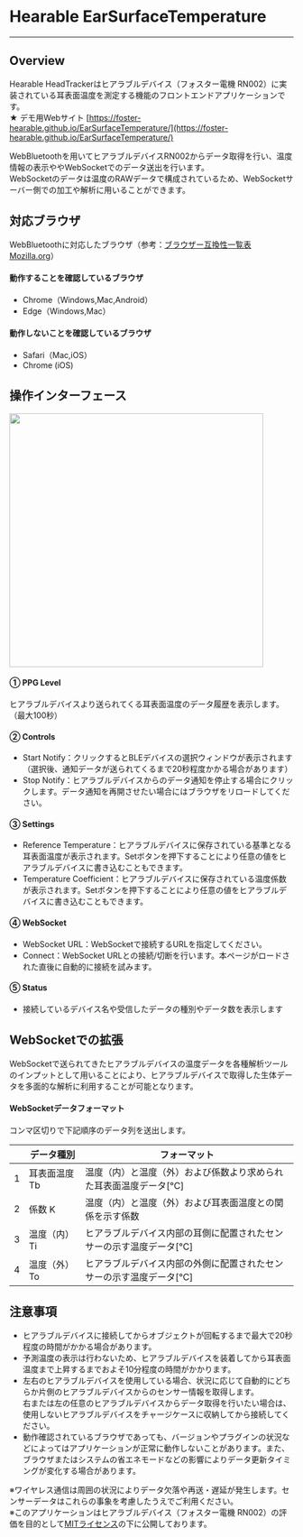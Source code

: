 # Hearable EarSurfaceTemperature
---
## Overview
Hearable HeadTrackerはヒアラブルデバイス（フォスター電機 RN002）に実装されている耳表面温度を測定する機能のフロントエンドアプリケーションです。\
★ デモ用Webサイト [https://foster-hearable.github.io/EarSurfaceTemperature/](https://foster-hearable.github.io/EarSurfaceTemperature/) 

WebBluetoothを用いてヒアラブルデバイスRN002からデータ取得を行い、温度情報の表示ややWebSocketでのデータ送出を行います。\
WebSocketのデータは温度のRAWデータで構成されているため、WebSocketサーバー側での加工や解析に用いることができます。

## 対応ブラウザ
WebBluetoothに対応したブラウザ（参考：[ブラウザー互換性一覧表 Mozilla.org](https://developer.mozilla.org/ja/docs/Web/API/Web_Bluetooth_API#ブラウザーの互換性)）
#### 動作することを確認しているブラウザ
- Chrome（Windows,Mac,Android）
- Edge（Windows,Mac）
  
#### 動作しないことを確認しているブラウザ
- Safari（Mac,iOS）
- Chrome (iOS)


## 操作インターフェース
<img src="Panel.png" width="450">

#### ① PPG Level
ヒアラブルデバイスより送られてくる耳表面温度のデータ履歴を表示します。（最大100秒）

#### ② Controls
- Start Notify：クリックするとBLEデバイスの選択ウィンドウが表示されます（選択後、通知データが送られてくるまで20秒程度かかる場合があります）
- Stop Notify：ヒアラブルデバイスからのデータ通知を停止する場合にクリックします。データ通知を再開させたい場合にはブラウザをリロードしてください。

#### ③ Settings
- Reference Temperature：ヒアラブルデバイスに保存されている基準となる耳表面温度が表示されます。Setボタンを押下することにより任意の値をヒアラブルデバイスに書き込むこともできます。
- Temperature Coefficient：ヒアラブルデバイスに保存されている温度係数が表示されます。Setボタンを押下することにより任意の値をヒアラブルデバイスに書き込むこともできます。

#### ④ WebSocket
- WebSocket URL：WebSocketで接続するURLを指定してください。
- Connect：WebSocket URLとの接続/切断を行います。本ページがロードされた直後に自動的に接続を試みます。
  
#### ⑤ Status
- 接続しているデバイス名や受信したデータの種別やデータ数を表示します

## WebSocketでの拡張
WebSocketで送られてきたヒアラブルデバイスの温度データを各種解析ツールのインプットとして用いることにより、ヒアラブルデバイスで取得した生体データを多面的な解析に利用することが可能となります。

#### WebSocketデータフォーマット
コンマ区切りで下記順序のデータ列を送出します。

|   | データ種別 | フォーマット |
|-|-|-|
| 1 | 耳表面温度 Tb | 温度（内）と温度（外）および係数より求められた耳表面温度データ[℃] |
| 2 | 係数 K | 温度（内）と温度（外）および耳表面温度との関係を示す係数 |
| 3 | 温度（内） Ti | ヒアラブルデバイス内部の耳側に配置されたセンサーの示す温度データ[℃] |
| 4 | 温度（外） To | ヒアラブルデバイス内部の外側に配置されたセンサーの示す温度データ[℃] |


## 注意事項
- ヒアラブルデバイスに接続してからオブジェクトが回転するまで最大で20秒程度の時間がかかる場合があります。
- 予測温度の表示は行わないため、ヒアラブルデバイスを装着してから耳表面温度まで上昇するまでおよそ10分程度の時間がかかります。
- 左右のヒアラブルデバイスを使用している場合、状況に応じて自動的にどちらか片側のヒアラブルデバイスからのセンサー情報を取得します。\
  右または左の任意のヒアラブルデバイスからデータ取得を行いたい場合は、使用しないヒアラブルデバイスをチャージケースに収納してから接続してください。  
- 動作確認されているブラウザであっても、バージョンやプラグインの状況などによってはアプリケーションが正常に動作しないことがあります。また、ブラウザまたはシステムの省エネモードなどの影響によりデータ更新タイミングが変化する場合があります。
  
※ワイヤレス通信は周囲の状況によりデータ欠落や再送・遅延が発生します。センサーデータはこれらの事象を考慮したうえでご利用ください。\
※このアプリケーションはヒアラブルデバイス（フォスター電機 RN002）の評価を目的として[MITライセンス](https://github.com/foster-hearable/HeadTracker/blob/e59c1e2fe2de506fb53649f6b3cb550f1e6ca852/LICENSE.txt)の下に公開しております。
